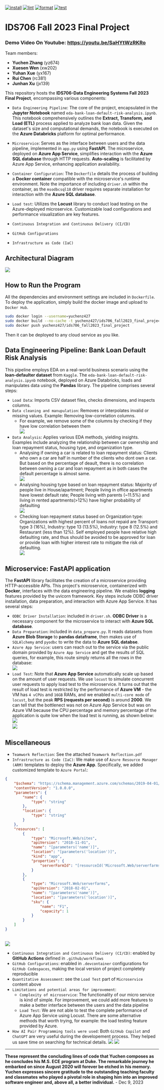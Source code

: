 [![install](https://github.com/nogibjj/IDS706_Fall2023_Final_Team_Project/actions/workflows/install.yml/badge.svg)](https://github.com/nogibjj/IDS706_Fall2023_Final_Team_Project/actions/workflows/install.yml)
[![lint](https://github.com/nogibjj/IDS706_Fall2023_Final_Team_Project/actions/workflows/lint.yml/badge.svg)](https://github.com/nogibjj/IDS706_Fall2023_Final_Team_Project/actions/workflows/lint.yml)
[![format](https://github.com/nogibjj/IDS706_Fall2023_Final_Team_Project/actions/workflows/format.yml/badge.svg)](https://github.com/nogibjj/IDS706_Fall2023_Final_Team_Project/actions/workflows/format.yml)
[![test](https://github.com/nogibjj/IDS706_Fall2023_Final_Team_Project/actions/workflows/test.yml/badge.svg)](https://github.com/nogibjj/IDS706_Fall2023_Final_Team_Project/actions/workflows/test.yml)
# IDS706 Fall 2023 Final Project

### Demo Video On Youtube: https://youtu.be/SaHYtWzRKRo

Team members: 
- **Yuchen Zhang** (yz674) 
- **Xuesen Wen** (xw202) 
- **Yuhan Xue** (yx167) 
- **Rui Chen** (rc381) 
- **Junhan Xu** (jx139)

This repository hosts the **IDS706-Data Engineering Systems Fall 2023 Final Project**, encompassing various components:

- ``Data Engineering Pipeline``: The core of the project, encapsulated in the **Jupyter Notebook** named ``eda-bank-loan-default-risk-analysis.ipynb``. This notebook comprehensively outlines the **Extract, Transform, and Load (ETL)** process applied to analyze bank loan data. Given the dataset's size and computational demands, the notebook is executed on the **Azure Databricks** platform for optimal performance.

- ``Microservice``: Serves as the interface between users and the data pipeline, implemented in ``app.py`` using **FastAPI**. The microservice, deployed on **Azure App Service**, simplifies interaction with the **Azure SQL database** through HTTP requests. **Auto-scaling** is facilitated by Azure App Service, enhancing application availability.

- ``Container Configuration``: The ``Dockerfile`` details the process of building a **Docker container** compatible with the microservice's runtime environment. Note the importance of including ``driver.sh`` within the container, as the ``msodbcsql18`` driver requires separate installation for interaction with the **Azure SQL database**.

- ``Load test``: Utilizes the **Locust** library to conduct load testing on the Azure-deployed microservice. Customizable load configurations and performance visualization are key features.

- ``Continuous Integration and Continuous Delivery (CI/CD)``

- ``GitHub Configurations``

- ``Infrastructure as Code (IaC)``

## Architectural Diagram
![](<img/Architectural Diagram.jpg>)

## How to Run the Program
All the dependencies and environment settings are included in ``Dockerfile``. To deploy the application, simply build the docker image and upload to ``Docker Hub``.
```bash
sudo docker login --username=yuchenz427
sudo docker build --no-cache -t yuchenz427/ids706_fall2023_final_project .
sudo docker push yuchenz427/ids706_fall2023_final_project
```
Then it can be deployed to any cloud service as you like.

## Data Engineering Pipeline: Bank Loan Default Risk Analysis
This pipeline employs EDA on a real-world business scenario using the **loan-defaulter dataset** from ``Kaggle``. The ``eda-bank-loan-default-risk-analysis.ipynb`` notebook, deployed on Azure Databricks, loads and manipulates data using the **Pandas** library. The pipeline comprises several steps:
- ``Load Data``: Imports CSV dataset files, checks dimensions, and inspects columns.
- ``Data cleaning and manupulation``: Removes or interpolates invalid or missing values. Example: Removing low-correlation columns.
    - For example, we remove some of the columns by checking if they have low correlation between them <br>
    ![](img/pipeline_0.png)
- ``Data Analysis``: Applies various EDA methods, yielding insights. Examples include analyzing the relationship between car ownership and loan repayment status, housing type, and organization type.
    - Analysing if owning a car is related to loan repayment status: Clients who own a car are half in number of the clients who dont own a car. But based on the percentage of deault, there is no correlation between owning a car and loan repayment as in both cases the default percentage is almost same. <br>![](img/pipeline_1.png)
    - Analysing housing type based on loan repayment status: Majority of people live in House/apartment; People living in office apartments have lowest default rate; People living with parents (~11.5%) and living in rented apartments(>12%) have higher probability of defaulting <br>![](img/pipeline_2.png)
    - Checking loan repayment status based on Organization type: Organizations with highest percent of loans not repaid are Transport: type 3 (16%), Industry: type 13 (13.5%), Industry: type 8 (12.5%) and Restaurant (less than 12%). Self employed people have relative high defaulting rate, and thus should be avoided to be approved for loan or provide loan with higher interest rate to mitigate the risk of defaulting.<br>![](img/pipeline_3.png)

## Microservice: FastAPI application
The **FastAPI** library facilitates the creation of a microservice providing HTTP-accessible APIs. This project's microservice, containerized with **Docker**, interfaces with the data engineering pipeline. We enables **logging** features provided by the uvicorn framework. Key steps include ODBC driver installation, data preparation, and interaction with Azure App Service. It has several steps:
- ``ODBC Driver Installation``: included in ``driver.sh``. **ODBC Driver** is a necessary component for the microservice to interact with **Azure SQL database**.
- ``Data Preparation``: included in ``data_prepare.py``. It reads datasets from **Azure Blob Storage** to **pandas dataframe**, then makes use of ``SQLAlchemy`` and ``pyodbc`` to write the data to **Azure SQL databse**.
- ``Azure App Service``: users can reach out to the service via the public domain provided by ``Azure App Service`` and get the results of SQL queries, for example, this route simply returns all the rows in the database:<br>![](img/fastapi_1.png)
- ``Load Test``: Note that **Azure App Service** automatically scale up based on the amount of user requests. We use ``locust`` to simulate concurrent user requests to apply load test to the microservice. It turns out that the result of load test is restricted by the performance of **Azure VM** - the VM has ``4 vCPUs`` and ``16GB`` RAMs, and we enabled ``multi-core mode`` of ``locust``, but the peak **RPS (requests per second)** is around **2000**. We can tell that the bottlenect was not on Azure App Service but was on Azure VM because the CPU percentage and memory percentage of the application is quite low when the load test is running, as shown below:
<br>![](img/fastapi_2.png)<br>![](img/fastapi_3.png)

## Miscellaneous
- ``Teamwork Reflection``: See the attached ``Teamwork Reflection.pdf``
- ``Infrastructure as Code (IaC)``: We make use of ``Azure Resource Manager (ARM)`` templates to deploy the **Azure App**. Specifically, we added customized template to ``Azure Portal``: 
```json
{
    "$schema": "https://schema.management.azure.com/schemas/2019-04-01/deploymentTemplate.json#",
    "contentVersion": "1.0.0.0",
    "parameters": {
        "name": {
            "type": "string"
        },
        "location": {
            "type": "string"
        }
    },
    "resources": [
        {
            "type": "Microsoft.Web/sites",
            "apiVersion": "2018-11-01",
            "name": "[parameters('name')]",
            "location": "[parameters('location')]",
            "kind": "app",
            "properties": {
                "serverFarmId": "[resourceId('Microsoft.Web/serverfarms', parameters('name'))]"
            }
        },
        {
            "type": "Microsoft.Web/serverfarms",
            "apiVersion": "2018-02-01",
            "name": "[parameters('name')]",
            "location": "[parameters('location')]",
            "sku": {
                "name": "F1",
                "capacity": 1
            }
        }
    ]
}
```
<br>![](img/mis_1.png)
- ``Continuous Integration and Continuous Delivery (CI/CD)``: enabled by **GitHub Actions** defined in ``.github/workflows``
- ``GitHub Configurations``: enabled in ``.devcontainer`` configurations for ``GitHub Codespaces``, making the local version of project completely reproducible
- ``Quantitative Assessment``: see the ``Load Test`` part of ``Microservice`` content above
- ``Limitations and potential areas for improvement``:
    - ``Complexity of microservice``: The functionality of our micro service is kind of simple. For improvement, we could add more features to make a better interface between the users and the data pipeline
    - ``Load Test``: We are not able to test the complete performance of Azure App Service using Locust. There are some alternative methods that worth trying, for example: the load testing feature provided by Azure.
- ``How AI Pair Programming tools were used``: Both ``GitHub Copilot`` and ``ChatGPT`` are very useful during the developement process. They helped us save time on searching for technical details.
![](img/AI_1.png) ![](img/AI_2.png)

---------

**These represent the concluding lines of code that Yuchen composes as he concludes his M.S. ECE** **program at Duke. The remarkable journey he embarked on since August 2020 will forever be etched in** 
**his memory. Yuchen expresses sincere gratitude to the outstanding teaching faculty and classmates** **who played a pivotal role in shaping him into an improved software engineer and, above all, a** **better individual.** - Dec 9, 2023
